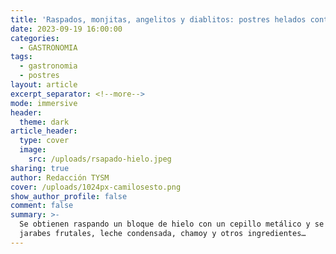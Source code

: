 ```yaml
---
title: 'Raspados, monjitas, angelitos y diablitos: postres helados contra el calor'
date: 2023-09-19 16:00:00
categories:
  - GASTRONOMIA
tags:
  - gastronomia
  - postres
layout: article
excerpt_separator: <!--more-->
mode: immersive
header:
  theme: dark
article_header:
  type: cover
  image:
    src: /uploads/rsapado-hielo.jpeg
sharing: true
author: Redacción TYSM
cover: /uploads/1024px-camilosesto.png
show_author_profile: false
comment: false
summary: >-
  Se obtienen raspando un bloque de hielo con un cepillo metálico y se bañan con
  jarabes frutales, leche condensada, chamoy y otros ingredientes…
---
```


